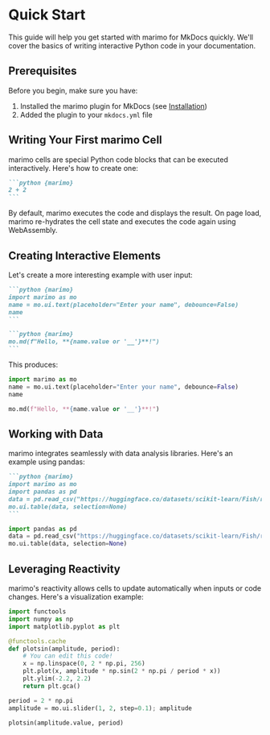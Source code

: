 # Quick Start

This guide will help you get started with marimo for MkDocs quickly. We'll cover the basics of writing interactive Python code in your documentation.

## Prerequisites

Before you begin, make sure you have:

1. Installed the marimo plugin for MkDocs (see [Installation](installation.md))
2. Added the plugin to your `mkdocs.yml` file

## Writing Your First marimo Cell

marimo cells are special Python code blocks that can be executed interactively. Here's how to create one:

````markdown
```python {marimo}
2 + 2
```
````

By default, marimo executes the code and displays the result. On page load, marimo re-hydrates the cell state and executes the code again using WebAssembly.

## Creating Interactive Elements

Let's create a more interesting example with user input:

````markdown
```python {marimo}
import marimo as mo
name = mo.ui.text(placeholder="Enter your name", debounce=False)
name
```

```python {marimo}
mo.md(f"Hello, **{name.value or '__'}**!")
```
````

This produces:

```python {marimo}
import marimo as mo
name = mo.ui.text(placeholder="Enter your name", debounce=False)
name
```

```python {marimo}
mo.md(f"Hello, **{name.value or '__'}**!")
```

## Working with Data

marimo integrates seamlessly with data analysis libraries. Here's an example using pandas:

````markdown
```python {marimo}
import marimo as mo
import pandas as pd
data = pd.read_csv("https://huggingface.co/datasets/scikit-learn/Fish/resolve/main/Fish.csv")
mo.ui.table(data, selection=None)
```
````

```python {marimo}
import pandas as pd
data = pd.read_csv("https://huggingface.co/datasets/scikit-learn/Fish/resolve/main/Fish.csv")
mo.ui.table(data, selection=None)
```

## Leveraging Reactivity

marimo's reactivity allows cells to update automatically when inputs or code changes. Here's a visualization example:

```python {marimo display_code}
import functools
import numpy as np
import matplotlib.pyplot as plt

@functools.cache
def plotsin(amplitude, period):
    # You can edit this code!
    x = np.linspace(0, 2 * np.pi, 256)
    plt.plot(x, amplitude * np.sin(2 * np.pi / period * x))
    plt.ylim(-2.2, 2.2)
    return plt.gca()

period = 2 * np.pi
amplitude = mo.ui.slider(1, 2, step=0.1); amplitude
```

```python {marimo display_code}
plotsin(amplitude.value, period)
```
